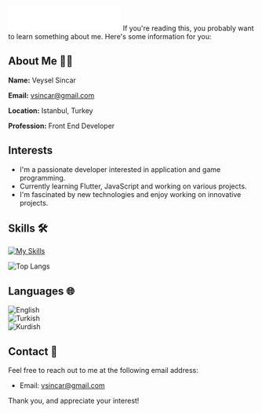 <img src="profile_bg.svg"></img>
If you're reading this, you probably want to learn something about me. Here's some information for you:

## About Me 👨‍💻
**Name:** Veysel Sincar

**Email:** vsincar@gmail.com

**Location:** Istanbul, Turkey

**Profession:** Front End Developer

## Interests 
- I'm a passionate developer interested in application and game programming.
- Currently learning Flutter, JavaScript and working on various projects.
- I'm fascinated by new technologies and enjoy working on innovative projects.

## Skills 🛠️

[![My Skills](https://skillicons.dev/icons?i=js,html,css,flutter,figma,ps,xd)](https://skillicons.dev)  
  
![Top Langs](https://github-readme-stats.vercel.app/api/top-langs/?username=vsincar&layout=compact)

## Languages 🌐
![English](https://img.shields.io/badge/English-B1-green)  
![Turkish](https://img.shields.io/badge/Turkish-C1-blue)  
![Kurdish](https://img.shields.io/badge/Kurdish-B1-green)  

## Contact 📧
Feel free to reach out to me at the following email address:
- Email: vsincar@gmail.com

Thank you, and appreciate your interest!
